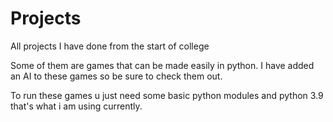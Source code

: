 # Projects
All projects I have done from the start of college

Some of them are games that can be made easily in python. I have added an AI to these games so be sure to check them out.

To run these games u just need some basic python modules and python 3.9 that's what i am using currently.

